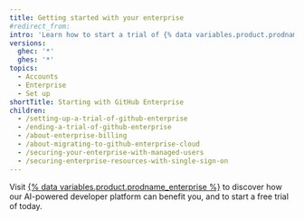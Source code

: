 ```yaml
---
title: Getting started with your enterprise
#redirect_from:
intro: 'Learn how to start a trial of {% data variables.product.prodname_enterprise %}, and about enterprise billing and migrations.'
versions:
  ghec: '*'
  ghes: '*'
topics:
  - Accounts
  - Enterprise
  - Set up
shortTitle: Starting with GitHub Enterprise
children:
  - /setting-up-a-trial-of-github-enterprise
  - /ending-a-trial-of-github-enterprise
  - /about-enterprise-billing
  - /about-migrating-to-github-enterprise-cloud
  - /securing-your-enterprise-with-managed-users
  - /securing-enterprise-resources-with-single-sign-on
---
```


Visit [{% data variables.product.prodname_enterprise %}](https://github.com/enterprise) to discover how our AI-powered developer platform can benefit you, and to start a free trial of today.
